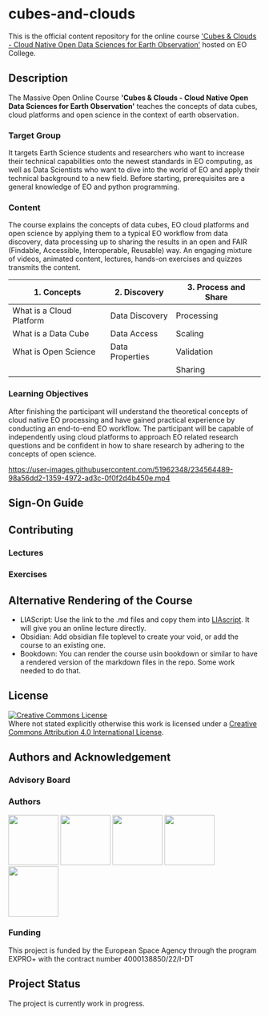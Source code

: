 # cubes-and-clouds
This is the official content repository for the online course ['Cubes &amp; Clouds - Cloud Native Open Data Sciences for Earth Observation'](https://eo-college.org/courses/cubes-and-clouds) hosted on EO College.

## Description
The Massive Open Online Course **'Cubes &amp; Clouds - Cloud Native Open Data Sciences for Earth Observation'** teaches the concepts of data cubes, cloud platforms and open science in the context of earth observation. 
### Target Group
It targets Earth Science students and researchers who want to increase their technical capabilities onto the newest standards in EO computing, as well as Data Scientists who want to dive into the world of EO and apply their technical background to a new field.  Before starting, prerequisites are a general knowledge of EO and python programming.
### Content
The course explains the concepts of data cubes, EO cloud platforms and open science by applying them to a typical EO workflow from data discovery, data processing up to sharing the results in an open and FAIR (Findable, Accessible, Interoperable, Reusable) way. An engaging mixture of videos, animated content, lectures, hands-on exercises and quizzes transmits the content.

| 1. Concepts | 2. Discovery | 3. Process and Share |
| ----------- | ------------ | -------------------- |
| What is a Cloud Platform | Data Discovery | Processing
| What is a Data Cube | Data Access | Scaling
| What is Open Science | Data Properties | Validation
| | | Sharing |

### Learning Objectives
After finishing the participant will understand the theoretical concepts of cloud native EO processing and have gained practical experience by conducting an end-to-end EO workflow. The participant will be capable of independently using cloud platforms to approach EO related research questions and be confident in how to share research by adhering to the concepts of open science.

https://user-images.githubusercontent.com/51962348/234564489-98a56dd2-1359-4972-ad3c-0f0f2d4b450e.mp4

## Sign-On Guide

## Contributing

### Lectures

### Exercises

## Alternative Rendering of the Course
- LIAScript: Use the link to the .md files and copy them into [LIAscript](https://liascript.github.io/). It will give you an online lecture directly.
- Obsidian: Add obsidian file toplevel to create your void, or add the course to an existing one.
- Bookdown: You can render the course usin bookdown or similar to have a rendered version of the markdown files in the repo. Some work needed to do that.

## License
<a rel="license" href="http://creativecommons.org/licenses/by/4.0/"><img alt="Creative Commons License" style="border-width:0" src="https://i.creativecommons.org/l/by/4.0/88x31.png" /></a><br />Where not stated explicitly otherwise this work is licensed under a <a rel="license" href="http://creativecommons.org/licenses/by/4.0/">Creative Commons Attribution 4.0 International License</a>.

## Authors and Acknowledgement
### Advisory Board

### Authors
<a href="https://www.esa.int/"><img src="https://brand.esa.int/files/2020/05/ESA_logo_2020_Deep-scaled.jpg" width="100"></a> <a href="https://www.eurac.edu/en"><img src="https://upload.wikimedia.org/wikipedia/commons/9/9b/Eurac_Research_-_logo.png" width="100"></a> <a href="http://ignite-education.io"><img src="http://ignite-education.io/assets/images/ignite_logo-scaled.jpg" width="100"></a> <a href="https://eox.at/"><img src="https://eox.at/EOX_Logo.svg" width="100"></a> <a href="https://jonaseberle.de"><img src="https://jonaseberle.de/images/logo_jonas-eberle.png" width="100"></a> 

### Funding
This project is funded by the European Space Agency through the program EXPRO+ with the contract number 4000138850/22/I-DT

## Project Status
The project is currently work in progress.



